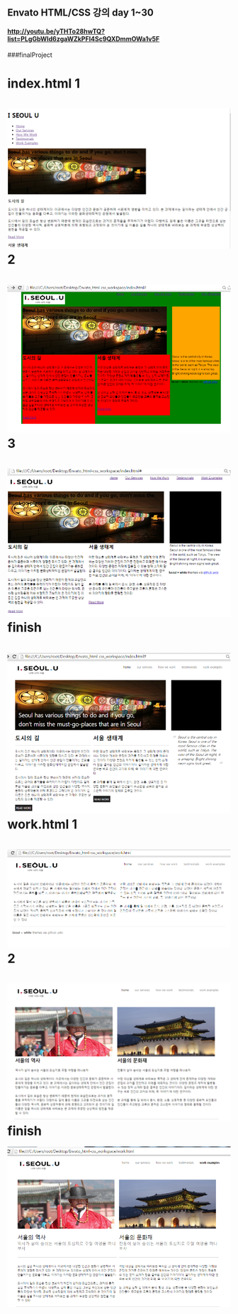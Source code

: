 ## Envato HTML/CSS 강의 day 1~30
#### http://youtu.be/yTHTo28hwTQ?list=PLgGbWId6zgaWZkPFI4Sc9QXDmmOWa1v5F

###finalProject

index.html 1
=============
![Alt text](./img/README/view_1.png)
2
=============
![Alt text](./img/README/view_2.png)
3
=============
![Alt text](./img/README/view_3.png)
finish
=============
![Alt text](./img/README/view_4.png)
work.html 1
=============
![Alt text](./img/README/view_5.png)
2
=============
![Alt text](./img/README/view_6.png)
finish
=============
![Alt text](./img/README/view_7.png)